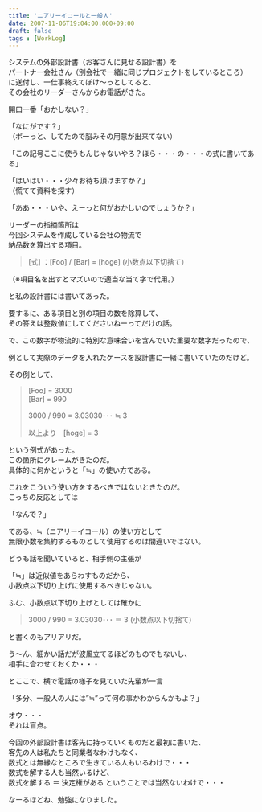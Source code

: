 ```yaml
---
title: 'ニアリーイコールと一般人'
date: 2007-11-06T19:04:00.000+09:00
draft: false
tags : [WorkLog]
---
```


システムの外部設計書（お客さんに見せる設計書）を  
パートナー会社さん（別会社で一緒に同じプロジェクトをしているところ）  
に送付し、一仕事終えてぼけ～っとしてると、  
その会社のリーダーさんからお電話がきた。  
  
開口一番「おかしない？」  
  
「なにがです？」  
（ボーっと、してたので脳みその用意が出来てない）  
  
「この記号ここに使うもんじゃないやろ？ほら・・・の・・・の式に書いてある」  
  
「はいはい・・・少々お待ち頂けますか？」  
（慌てて資料を探す）  
  
「ああ・・・いや、えーっと何がおかしいのでしょうか？」  
  
  
リーダーの指摘箇所は  
今回システムを作成している会社の物流で  
納品数を算出する項目。  

>   
> \[式\] ：\[Foo\] / \[Bar\] = \[hoge\] (小数点以下切捨て）  

  
（※項目名を出すとマズいので適当な当て字で代用。）  
  
と私の設計書には書いてあった。  
  
要するに、ある項目と別の項目の数を除算して、  
その答えは整数値にしてくださいねーってだけの話。  
  
で、この数字が物流的に特別な意味合いを含んでいた重要な数字だったので、  
  
例として実際のデータを入れたケースを設計書に一緒に書いていたのだけど。  
  
その例として、  
  

> \[Foo\] = 3000  
> \[Bar\] = 990  
>   
> 3000 / 990 = 3.03030･･･ ≒ 3  
>   
> 以上より　\[hoge\] = 3

  
という例式があった。  
この箇所にクレームがきたのだ。  
具体的に何かというと「≒」の使い方である。  
  
これをこういう使い方をするべきではないときたのだ。  
こっちの反応としては  
  
「なんで？」  
  
である、≒（ニアリーイコール）の使い方として  
無限小数を集約するものとして使用するのは間違いではない。  
  
どうも話を聞いていると、相手側の主張が  
  

「≒」は近似値をあらわすものだから、  
小数点以下切り上げに使用するべきじゃない。  

  
ふむ、小数点以下切り上げとしては確かに  
  

> 3000 / 990 = 3.03030･･･ ＝ 3 (小数点以下切捨て)

  
  
と書くのもアリアリだ。  
  
う～ん、細かい話だが波風立てるほどのものでもないし、  
相手に合わせておくか・・・  
  
とここで、横で電話の様子を見ていた先輩が一言  
  

「多分、一般人の人には”≒”って何の事かわからんかもよ？」  

  
オウ・・・  
それは盲点。  
  
今回の外部設計書は客先に持っていくものだと最初に書いた、  
客先の人は私たちと同業者なわけもなく、  
数式とは無縁なところで生きている人もいるわけで・・・  
数式を解する人も当然いるけど、  
数式を解する ＝ 決定権がある ということでは当然ないわけで・・・  
  
なーるほどね、勉強になりました。